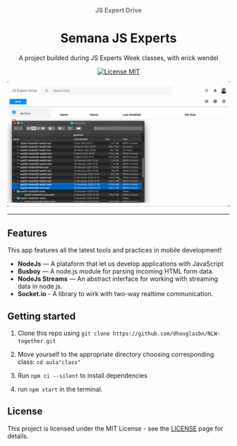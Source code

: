 <h1 align="center">
<br>
  <a href="#!" style="text-decoration: none; color: #757575; font-size: 14px;">JS Expert Drive</a>
<br>
<br>
Semana JS Experts
</h1>

<p align="center">A project builded during JS Experts Week classes, with erick wendel</p>

<p align="center">
  <a href="https://opensource.org/licenses/MIT">
    <img src="https://img.shields.io/badge/License-MIT-blue.svg" alt="License MIT">
  </a>
</p>

<div align="center">
  <img src="./demo.gif" alt="site example" />
</div>

<hr />

## Features

This app features all the latest tools and practices in mobile development!

- **NodeJs** — A plataform that let us develop applications with JavaScript
- **Busboy** — A node.js module for parsing incoming HTML form data.
- **NodeJs Streams** — An abstract interface for working with streaming data in node.js.
- **Socket.io** - A library to wirk with two-way realtime communication.


## Getting started

1. Clone this repo using `git clone https://github.com/dhouglasbn/NLW-together.git`
2. Move yourself to the appropriate directory choosing corresponding class: `cd aula"class"`<br />
3. Run `npm ci --silent` to install dependencies<br />

8. run `npm start` in the terminal.

## License

This project is licensed under the MIT License - see the [LICENSE](https://opensource.org/licenses/MIT) page for details.
